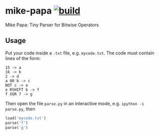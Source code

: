 # mike-papa [![build](https://travis-ci.org/angellandros/mike-papa.svg?branch=master)](https://travis-ci.org/angellandros/mike-papa)
Mike Papa: Tiny Parser for Bitwise Operators

## Usage
Put your code inside a `.txt` file, e.g. `mycode.txt`. The code must contain lines of the form:
```
15 -> a
16 -> b
2 -> d
a OR b -> c
NOT c -> e
e RSHIFT b -> f
f XOR 7 -> g
```

Then open the file `parse.py` in an interactive mode, e.g. `ipython -i parse.py`, then
``` python
load('mycode.txt')
parse('f')
parse('g')
```

